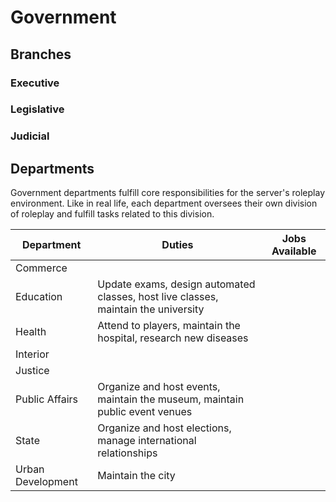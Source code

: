 # Government

## Branches
### Executive
### Legislative
### Judicial

## Departments
Government departments fulfill core responsibilities for the server's roleplay environment. Like in real life, each department oversees their own division of roleplay and fulfill tasks related to this division.

| Department        | Duties                                                                             | Jobs Available |
|-------------------|------------------------------------------------------------------------------------|----------------|
| Commerce          |                                                                                    |                |
| Education         | Update exams, design automated classes, host live classes, maintain the university |                |
| Health            | Attend to players, maintain the hospital, research new diseases                    |                |
| Interior          |                                                                                    |                |
| Justice           |                                                                                    |                |
| Public Affairs    | Organize and host events, maintain the museum, maintain public event venues        |                |
| State             | Organize and host elections, manage international relationships                    |                |
| Urban Development | Maintain the city                                                                  |                |
